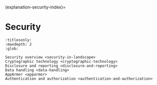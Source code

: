 (explanation-security-index)=
# Security

```{toctree}
:titlesonly:
:maxdepth: 2
:glob:

Security overview <security-in-landscape>
Cryptographic technology <cryptographic-technology>
Disclosure and reporting <disclosure-and-reporting>
Data handling <data-handling>
AppArmor <apparmor>
Authentication and authorization <authentication-and-authorization>
